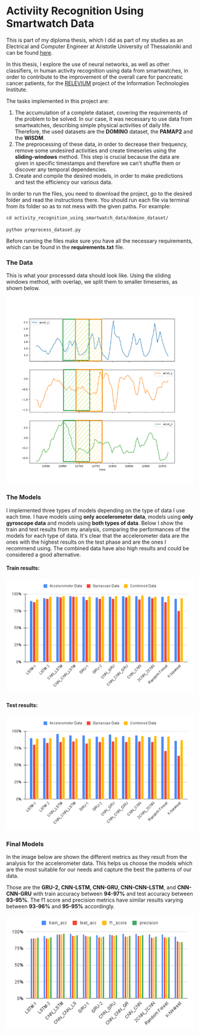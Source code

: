 # Activiity Recognition Using Smartwatch Data

This is part of my diploma thesis, which I did as part of my studies as an 
Electrical and Computer Engineer at Aristotle University of Thessaloniki and can be found [here](https://ikee.lib.auth.gr/record/356521/?ln=en).

In this thesis, I explore the use of neural networks, as well as other classifiers, in human activity
recognition using data from smartwatches, in order to contribute to the improvement of the overall care for pancreatic 
cancer patients, for the [RELEVIUM](https://www.releviumproject.eu/) project of the Information Technologies Institute.


The tasks implemented in this project are:
1) Τhe accumulation of a complete dataset, covering the requirements of the problem to be solved. In our case, it was 
necessary to use data from smartwatches, describing simple physical activities of daily life. Therefore, the used datasets 
are the **DOMINO** dataset, the **PAMAP2** and the **WISDM**. 
2) The preprocessing of these data, in order to decrease their frequency, remove some undesired activities and 
create timeseries using the **sliding-windows** method. This step is crucial because the data are given in specific timestamps 
and therefore we can't shuffle them or discover any temporal dependencies.
3) Create and compile the desired models, in order to make predictions and test the efficiency our various data.


In order to run the files, you need to download the project, go to the desired folder and read the instructions there. You should 
run each file via terminal from its folder so as to not mess with the given paths. For example:
```azure
cd activity_recognition_using_smartwatch_data/domino_dataset/

python preprocess_dataset.py
```

Before running the files make sure you have all the necessary requirements, which can be found in the **requirements.txt** file.

### The Data
This is what your processed data should look like. Using the sliding windows method, with overlap, we split them to 
smaller timeseries, as shown below.

![screenshot](media/sliding_windows.png)

### The Models
I implemented three types of models depending on the type of data I use each time. I have models using **only accelerometer data**,
models using **only gyroscope data** and models using **both types of data**. Below I show the train and test results from my analysis, comparing the 
performances of the models for each type of data. It's clear that the accelerometer data are the ones with the highest results
on the test phase and are the ones I recommend using. The combined data have also high results and could
be considered a good alternative.

#### **Train results:**
![screnshot](media/train_acc.png)

#### **Test results:**
![screnshot](media/test_acc.png)

### Final Models
In the image below are shown the different metrics as they result from the analysis for the accelerometer data. This helps us choose the models which are the most
suitable for our needs and capture the best the patterns of our data. 

Those are the **GRU-2, CNN-LSTM, CNN-GRU, CNN-CNN-LSTM**, and **CNN-CNN-GRU** with train accuracy between **94-97%** and 
test accuracy between **93-95%**. The f1 score and precision
metrics have similar results varying between **93-96%** and **95-95%** accordingly.

![screnshot](media/chart_acc.png)



